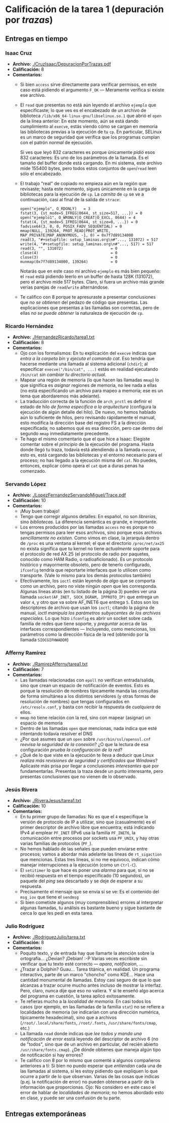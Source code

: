 # Calificación de la tarea 1 (depuración por _trazas_)

## Entregas en tiempo

### Isaac Cruz
* **Archivo:** [./CruzIsaac/DepuracionPorTrazas.pdf](./CruzIsaac/DepuracionPorTrazas.pdf)
* **Calificación:** 8
* **Comentarios:**
  * Si bien `access` sirve directamente para verificar permisos, en
    este caso está pidiendo el argumento `F_OK` — Meramente verifica
    si existe ese archivo.
  * El `read` que presentas no está aún leyendo el archivo `ejemplo`
    que especificaste; lo que ves es el encabezado de un archivo de
    biblioteca `/lib/x86_64-linux-gnu/libselinux.so.1` que abrió el
    `open` de la línea anterior: En este momento, aún se está dando
    cumplimiento al `execve`, estás viendo cómo se cargan en memoria
    las bibliotecas previas a la ejecución de tu `cp`. En particular,
    SELinux es un marco de seguridad que verifica que los programas
    cumplan con el patrón _normal_ de ejecución.
	
	Si ves que leyó 832 caracteres es porque únicamente _pidió_ esos
    832 caracteres: Es uno de los parámetros de la llamada. Es el
    tamaño del buffer donde está cargando. En mi sistema, este archivo
    mide 155400 bytes, pero todos estos conjuntos de `open`/`read`
    leen sólo el encabezado.
  * El trabajo "real" de copiado no empieza aún en la región que
    revisaste; hasta este momento, sigues únicamente en la carga de
    bibliotecas para la ejecución de `cp`. La _carnita_ de `cp` se ve
    a continuación, casi al final de la salida de `strace`:

		open("ejemplo", O_RDONLY)   = 3
		fstat(3, {st_mode=S_IFREG|0644, st_size=517, ...}) = 0
		open("ejemplo1", O_WRONLY|O_CREAT|O_EXCL, 0644) = 4
		fstat(4, {st_mode=S_IFREG|0644, st_size=0, ...}) = 0
		fadvise64(3, 0, 0, POSIX_FADV_SEQUENTIAL) = 0
		mmap(NULL, 139264, PROT_READ|PROT_WRITE, MAP_PRIVATE|MAP_ANONYMOUS, -1, 0) = 0x7f7d89134000
		read(3, "#+setupfile: setup_laminas.org\n#"..., 131072) = 517
		write(4, "#+setupfile: setup_laminas.org\n#"..., 517) = 517
		read(3, "", 131072)                     = 0
		close(4)                                = 0
		close(3)                                = 0
		munmap(0x7f7d89134000, 139264)          = 0

	Notarás que en este caso mi archivo `ejemplo` es más bien pequeño:
    el `read` está pidiendo leerlo en un buffer de hasta 128K
    (131072), pero el archivo mide 517 bytes. Claro, si fuera un
    archivo más grande verías parejas de `read`/`write` alternándose.
  * Te califico con 8 porque te apresuraste a presentar conclusiones
    que _no se obtienen_ del pedazo de código que presentas. Las
    explicaciones que presentas a las llamadas son correctas, pero de
    ellas _no se puede obtener_ la naturaleza de ejecución de `cp`.

### Ricardo Hernández
* **Archivo:** [./HernandezRicardo/tarea1.txt](./HernandezRicardo/tarea1.txt)
* **Calificación:** 8
* **Comentarios:**
  * Ojo con los formalismos: En tu explicación del `execve` indicas
    que _entra a la carpeta bin_ y _ejecuta el comando cat_. Eso
    tendría que hacerse mediante una llamada al sistema adicional
    (`chdir`); al especificar `execve("/bin/cat", ...)` estás en
    realidad ejecutando `/bin/cat` _sin cambiar tu directorio actual_.
  * Mapear una región de memoria (lo que hacen las llamadas `mmap`) lo
    que significa es _asignar_ regiones de memoria, no lee nada a
    ellas (no está especificando un archivo para mapeo a memoria; ese
    es un tema que abordaremos más adelante).
  * La traducción correcta de la función de `arch_prctl` es definir el
    estado de hilo _de forma específica a la arquitectura_ (configura
    la ejecución de algún detalle del hilo). De nuevo, no hemos
    hablado aún lo suficiente de hilos, pero revisando rápidamente el
    manual, esto modifica la dirección base del registro FS a la
    dirección especificada; no sabemos qué es esa dirección, pero cae
    dentro del segundo `mmap` inmediatamente precedente.
  * Te hago el mismo comentario que el que hice a Isaac: Elegiste
    comentar sobre el _principio_ de la ejecución del programa. Hasta
    donde llegó tu traza, todavía está atendiendo a la llamada
    `execve`, esto es, está cargando las bibliotecas y el entorno
    necesario para el proceso; no has llegado a la ejecución misma del
    `cat`. No puedes, entonces, explicar cómo opera el `cat` que a
    duras penas ha comenzado.

### Servando López
* **Archivo:** [./LopezFernandezServandoMiguel/Trace.pdf](./LopezFernandezServandoMiguel/Trace.pdf)
* **Calificación:** 10
* **Comentarios:**
  * ¡Muy buen trabajo!
  * Tengo que corregir algunos detalles: En español, no son
    _librerías_, sino _bibliotecas_. La diferencia semántica es
    grande, e importante.
  * Los errores producidos por las llamadas `access` no es porque no
    tengas permisos para leer esos archivos, sino porque esos archivos
    _sencillamente no existen_. Como vimos en clase, la jerarquía
    dentro de `/proc` es una ventana al kernel; el que el directorio
    `/proc/net/ax25` no exista significa que tu kernel no tiene
    _actualmente_ soporte para el protocolo de red AX.25 (el protocolo
    de radio por paquetes, conocido como HAM Radio, o
    radioaficionado). Es un protocolo histórico y mayormente obsoleto,
    pero de tenerlo configurado, `ifconfig` tendría que reportarte
    interfaces que lo utilicen como transporte. (Vale lo mismo para
    los demás protocolos también)
  * Efectivamente, los `ioctl` están leyendo de _algo_ que se comporta
    como un archivo, pero no viste ningún _open_ que les
    corresponda. Algunas líneas atrás (en tu listado de la página 3)
    puedes ver una llamada `socket(AF_INET, SOCK_DGRAM, IPPROTO_IP)`
    que entrega un valor `4`, y otro que va sobre AF_INET6 que entrega
    `5`. Estos son los descriptores de archivo que usan los `ioctl`;
    citando la página de manual, _ioctl manipula los parámetros
    subyecentes de los archivos especiales_. Lo que hizo `ifconfig` es
    abrir un socket sobre cada familia de redes que tiene soporte, y
    _preguntar_ acerca de las interfaces correspondientes —
    Incluyendo, como mencionas, los parámetros como la dirección
    física de la red (obtenido por la llamada `SIOCGIFHWADDR`)

### Afferny Ramírez
* **Archivo:** [./RamirezAfferny/tarea1.txt](./RamirezAfferny/tarea1.txt)
* **Calificación:** 7
* **Comentarios:**
  * Las llamadas relacionadas con `epoll` no verifican entrada/salida,
    sino que crean un espacio de notificación de eventos. Esto es
    porque la resolución de nombres típicamente manda las consultas de
    forma simultánea a los distintos servidores (y otras formas de
    resolución de nombres) que tengas configurados en
    `/etc/resolv.conf`, y basta con recibir la respuesta de
    _cualquiera_ de ellos.
  * `mmap` no tiene relación con la red, sino con mapear (asignar) un
    espacio de memoria
  * Dentro de las llamadas `open` que mencionas, nada indica que esté
    intentando todavía resolver el DNS
  * ¿Por qué asumes que un `open` sobre `/usr/bin/ssl/openssl.cnf`
    _reevisa la seguridad de la conexión_? ¿O que la lectura de esa
    configuración _prueba la configuración de la red_?
  * ¿Qué de lo que viste en la ejecución te lleva a deducir que Linux
    _realiza más revisiones de seguridad y certificados que Windows_?
    Aplicaste más prisa por llegar a conclusiones _interesantes_ que
    por fundamentarlas. Presentas la traza desde un punto interesante,
    pero presentas conclusiones que no vienen de lo observado.

### Jesús Rivera
* **Archivo:** [./RiveraJesus/tarea1.txt](./RiveraJesus/tarea1.txt)
* **Calificación:** 10
* **Comentarios:**
  * En tu primer grupo de llamadas: No es que el `4` especifique la
    versión de protocolo de IP a utilizar, sino que (casualmente) es
    el primer descriptor de archivo libre que encuentra; está
    indicando IPv4 al emplear `PF_INET` (IPv6 usa la familia
    `PF_INET6`, la comunicación entre procesos por sockets usa
    `PF_UNIX`, y hay otras varias familias de protocolos (`PF_`).
  * No hemos hablado de las señales que pueden enviarse entre
    procesos; vamos a abordar más adelante las líneas de
    `rt_sigaction` que mencionas. Estas tres líneas, si no me
    equivoco, indican cómo manejar interrupciones a la ejecución (como
    un `Ctrl-C`).
  * El `setitimer` lo que hace es poner una _alarma_ para que, si no
    se recibió respuesta en el tiempo especificado (10 segundos), un
    paquete del _ping_ sea descartado y se deje de esperar a su
    respuesta.
  * Precisamente el mensaje que se envía sí se ve: Es el contenido del
    `msg_iov` que tiene el `sendmsg`
  * Si bien cometiste algunos (muy comprensibles) errores al
    interpretar algunas llamadas, tu análisis es bastante bueno y
    sigue bastante de cerca lo que les pedí en esta tarea.

### Julio Rodríguez
* **Archivo:** [./RodriguezJulio/tarea.txt](./RodriguezJulio/tarea.txt)
* **Calificación:** 8
* **Comentarios:**
  * Poquito texto, y de entrada hay que llamarte la atención sobre la
    ortografía... ¿Devian? ¡Debian! :-P Varias veces escribiste sin
    verificar que tu texto esté correcto — _apara_, _notificaion_, ...
  * ¿Trazar a Dolphin? Guau... Tarea titánica, en realidad. Un
    programa interactivo, parte de un marco "choncho" como KDE... Hace
    una cantidad monumental de llamadas. Estoy casi seguro de que lo
    que alcanzas a trazar ocurre mucho antes incluso de mostrar la
    interfaz. Pero, claro, nunca dije que eso no valiera. Y si te
    enseñó algo acerca del programa en cuestión, la tarea aplicó
    exitosamente.
  * Te refieras mucho a la _localidad de memoria_. En casi todos los
    casos (por ejemplo, en las llamadas de la familia `stat`) no se
    refiere a localidades de memoria (se indicarían con una dirección
    numérica, típicamente hexadecimal), sino que a archivos
    (`/root/.local/share/fonts`, `/root/.fonts`,
    `/usr/share/fonts/cmap`, etc.)
  * La llamada `read` donde indicas que _lee todos y manda una
    notificación de error_ esstá leyendo del descriptor de archivo 6
    (no de "todos", sino que de un archivo en particular, del recién
    abierto `/usr/share/fonts.cmap`). ¿De dónde obtienes que maneja
    algún tipo de notificación si hay errores?
  * Te califico con 8 por lo mismo que comenté a algunos compañeros
    anteriores a tí: Si bien no puedo esperar que _entiendan_ cada una
    de las llamadas al sistema, sí les estoy pidiendo que expliquen lo
    que ocurre a partir de lo que observan. Varias de las cosas que
    indicas (p.ej. la notificación de error) no pueden obtenerse a
    partir de la información que proporcionas. Ojo: No considero en
    este caso el error de hablar de _localidades de memoria_; no hemos
    abordado esto en clase, y puede ser una confusión de tu parte.

## Entregas extemporáneas
